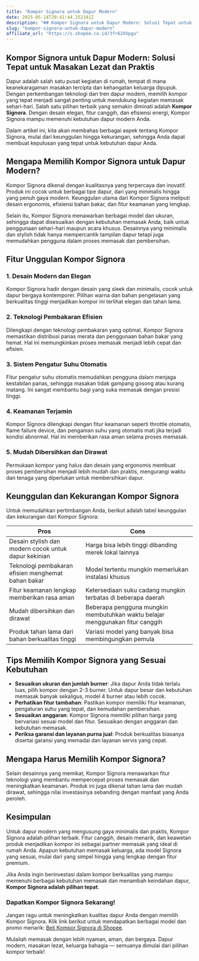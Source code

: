```yaml
---
title: "Kompor Signora untuk Dapur Modern"
date: 2025-05-14T20:41:44.252341Z
description: "## Kompor Signora untuk Dapur Modern: Solusi Tepat untuk Masakan Lezat dan Praktis..."
slug: "kompor-signora-untuk-dapur-modern"
affiliate_url: "https://s.shopee.co.id/3fr62XVpgu"
---
```

## Kompor Signora untuk Dapur Modern: Solusi Tepat untuk Masakan Lezat dan Praktis

Dapur adalah salah satu pusat kegiatan di rumah, tempat di mana keanekaragaman masakan tercipta dan kehangatan keluarga dipupuk. Dengan perkembangan teknologi dan tren dapur modern, memilih kompor yang tepat menjadi sangat penting untuk mendukung kegiatan memasak sehari-hari. Salah satu pilihan terbaik yang semakin diminati adalah **Kompor Signora**. Dengan desain elegan, fitur canggih, dan efisiensi energi, Kompor Signora mampu memenuhi kebutuhan dapur modern Anda.

Dalam artikel ini, kita akan membahas berbagai aspek tentang Kompor Signora, mulai dari keunggulan hingga kekurangan, sehingga Anda dapat membuat keputusan yang tepat untuk kebutuhan dapur Anda.

## Mengapa Memilih Kompor Signora untuk Dapur Modern?

Kompor Signora dikenal dengan kualitasnya yang terpercaya dan inovatif. Produk ini cocok untuk berbagai tipe dapur, dari yang minimalis hingga yang penuh gaya modern. Keunggulan utama dari Kompor Signora meliputi desain ergonomis, efisiensi bahan bakar, dan fitur keamanan yang lengkap.

Selain itu, Kompor Signora menawarkan berbagai model dan ukuran, sehingga dapat disesuaikan dengan kebutuhan memasak Anda, baik untuk penggunaan sehari-hari maupun acara khusus. Desainnya yang minimalis dan stylish tidak hanya mempercantik tampilan dapur tetapi juga memudahkan pengguna dalam proses memasak dan pembersihan.

## Fitur Unggulan Kompor Signora

### 1. Desain Modern dan Elegan

Kompor Signora hadir dengan desain yang sleek dan minimalis, cocok untuk dapur bergaya kontemporer. Pilihan warna dan bahan pengelasan yang berkualitas tinggi menjadikan kompor ini terlihat elegan dan tahan lama.

### 2. Teknologi Pembakaran Efisien

Dilengkapi dengan teknologi pembakaran yang optimal, Kompor Signora memastikan distribusi panas merata dan penggunaan bahan bakar yang hemat. Hal ini memungkinkan proses memasak menjadi lebih cepat dan efisien.

### 3. Sistem Pengatur Suhu Otomatis

Fitur pengatur suhu otomatis memudahkan pengguna dalam menjaga kestabilan panas, sehingga masakan tidak gampang gosong atau kurang matang. Ini sangat membantu bagi yang suka memasak dengan presisi tinggi.

### 4. Keamanan Terjamin

Kompor Signora dilengkapi dengan fitur keamanan seperti throttle otomatis, flame failure device, dan pengaman suhu yang otomatis mati jika terjadi kondisi abnormal. Hal ini memberikan rasa aman selama proses memasak.

### 5. Mudah Dibersihkan dan Dirawat

Permukaan kompor yang halus dan desain yang ergonomis membuat proses pembersihan menjadi lebih mudah dan praktis, mengurangi waktu dan tenaga yang diperlukan untuk membersihkan dapur.

## Keunggulan dan Kekurangan Kompor Signora

Untuk memudahkan pertimbangan Anda, berikut adalah tabel keunggulan dan kekurangan dari Kompor Signora:

| **Pros** | **Cons** |
|------------|------------|
| Desain stylish dan modern cocok untuk dapur kekinian | Harga bisa lebih tinggi dibanding merek lokal lainnya |
| Teknologi pembakaran efisien menghemat bahan bakar | Model tertentu mungkin memerlukan instalasi khusus |
| Fitur keamanan lengkap memberikan rasa aman | Ketersediaan suku cadang mungkin terbatas di beberapa daerah |
| Mudah dibersihkan dan dirawat | Beberapa pengguna mungkin membutuhkan waktu belajar menggunakan fitur canggih |
| Produk tahan lama dari bahan berkualitas tinggi | Variasi model yang banyak bisa membingungkan pemula |

## Tips Memilih Kompor Signora yang Sesuai Kebutuhan

- **Sesuaikan ukuran dan jumlah burner**: Jika dapur Anda tidak terlalu luas, pilih kompor dengan 2-3 burner. Untuk dapur besar dan kebutuhan memasak banyak sekaligus, model 4 burner atau lebih cocok.
- **Perhatikan fitur tambahan**: Pastikan kompor memiliki fitur keamanan, pengaturan suhu yang tepat, dan kemudahan pembersihan.
- **Sesuaikan anggaran**: Kompor Signora memiliki pilihan harga yang bervariasi sesuai model dan fitur. Sesuaikan dengan anggaran dan kebutuhan memasak.
- **Periksa garansi dan layanan purna jual**: Produk berkualitas biasanya disertai garansi yang memadai dan layanan servis yang cepat.

## Mengapa Harus Memilih Kompor Signora?

Selain desainnya yang memikat, Kompor Signora menawarkan fitur teknologi yang membantu mempercepat proses memasak dan meningkatkan keamanan. Produk ini juga dikenal tahan lama dan mudah dirawat, sehingga nilai investasinya sebanding dengan manfaat yang Anda peroleh.

## Kesimpulan

Untuk dapur modern yang mengusung gaya minimalis dan praktis, Kompor Signora adalah pilihan terbaik. Fitur canggih, desain menarik, dan keawetan produk menjadikan kompor ini sebagai partner memasak yang ideal di rumah Anda. Apapun kebutuhan memasak keluarga, ada model Signora yang sesuai, mulai dari yang simpel hingga yang lengkap dengan fitur premium.

Jika Anda ingin berinvestasi dalam kompor berkualitas yang mampu memenuhi berbagai kebutuhan memasak dan menambah keindahan dapur, **Kompor Signora adalah pilihan tepat**.

### Dapatkan Kompor Signora Sekarang!

Jangan ragu untuk meningkatkan kualitas dapur Anda dengan memilih Kompor Signora. Klik link berikut untuk mendapatkan berbagai model dan promo menarik: [Beli Kompor Signora di Shopee](https://s.shopee.co.id/3fr62XVpgu).

Mulailah memasak dengan lebih nyaman, aman, dan bergaya. Dapur modern, masakan lezat, keluarga bahagia — semuanya dimulai dari pilihan kompor terbaik!